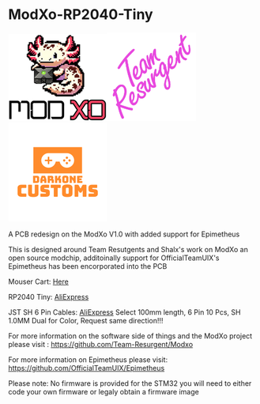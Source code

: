 # ModXo-RP2040-Tiny

![alt text](https://github.com/Darkone83/ModXo-RP2040-Tiny/blob/main/Images/logo.png?raw=true)<img src="https://github.com/Darkone83/ModXo-RP2040-Tiny/blob/main/Images/team-resurgent.png" width="180">![alt text](https://github.com/Darkone83/ModXo-RP2040-Tiny/blob/main/Images/DC%20logo.png?raw=true)

A PCB redesign on the ModXo V1.0 with added support for Epimetheus

This is designed around Team Resutgents and Shalx's work on ModXo an open source modchip, additoinally support for OfficialTeamUIX's Epimetheus has been encorporated into the PCB

Mouser Cart: <a href="https://www.mouser.com/ProjectManager/ProjectDetail.aspx?AccessID=a62729557a">Here</a>

RP2040 Tiny: <a href="https://www.aliexpress.us/item/3256805774173283.html?spm=a2g0o.productlist.main.1.768926c5xGqf43&algo_pvid=bcab3737-b299-4011-bb81-f2fe84c1f134&algo_exp_id=bcab3737-b299-4011-bb81-f2fe84c1f134-0&pdp_npi=4%40dis%21USD%212.57%212.57%21%21%212.57%212.57%21%402103247917302589896552613e3336%2112000035053449108%21sea%21US%21196794698%21X&curPageLogUid=SP1s83SK4sOp&utparam-url=scene%3Asearch%7Cquery_from%3A">AliExpress</a>

JST SH 6 Pin Cables: <a href="https://www.aliexpress.us/item/3256804332710255.html?spm=a2g0o.detail.pcDetailTopMoreOtherSeller.5.245bNc4KNc4Kdm&gps-id=pcDetailTopMoreOtherSeller&scm=1007.40050.354490.0&scm_id=1007.40050.354490.0&scm-url=1007.40050.354490.0&pvid=6b58b5af-718a-4929-bfb1-9a0c24fd9d3c&_t=gps-id:pcDetailTopMoreOtherSeller,scm-url:1007.40050.354490.0,pvid:6b58b5af-718a-4929-bfb1-9a0c24fd9d3c,tpp_buckets:668%232846%238112%231997&pdp_npi=4%40dis%21USD%210.46%210.40%21%21%210.46%210.40%21%402103241117302619299196939e5dfc%2112000029449896682%21rec%21US%21196794698%21X&utparam-url=scene%3ApcDetailTopMoreOtherSeller%7Cquery_from%3A">AliExpress</a> Select 100mm length, 6 Pin 10 Pcs, SH 1.0MM Dual for Color, Request same direction!!!

For more information on the software side of things and the ModXo project please visit : https://github.com/Team-Resurgent/Modxo

For more information on Epimetheus please visit: https://github.com/OfficialTeamUIX/Epimetheus 

Please note: No firmware is provided for the STM32 you will need to either code your own firmware or legaly obtain a firmware image
